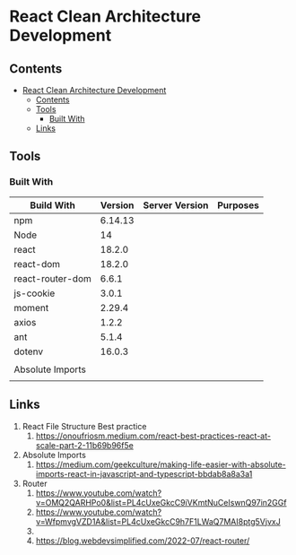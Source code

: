 
# React Clean Architecture Development

## Contents
- [React Clean Architecture Development](#react-clean-architecture-development)
  - [Contents](#contents)
  - [Tools](#tools)
    - [Built With](#built-with)
  - [Links](#links)


## Tools

### Built With


| Build With       | Version | Server Version | Purposes |
| ---------------- | ------- | -------------- | -------- |
| npm              | 6.14.13 |                |          |
| Node             | 14      |                |          |
| react            | 18.2.0  |                |          |
| react-dom        | 18.2.0  |                |          |
| react-router-dom | 6.6.1   |                |          |
| js-cookie        | 3.0.1   |                |          |
| moment           | 2.29.4  |                |          |
| axios            | 1.2.2   |                |          |
| ant              | 5.1.4   |                |          |
| dotenv           | 16.0.3  |                |          |
|                  |         |                |          |
| Absolute Imports |         |                |          |
|                  |         |                |          |




## Links

1. React File Structure Best practice
   1. https://onoufriosm.medium.com/react-best-practices-react-at-scale-part-2-11b69b96f5e
2. Absolute Imports
   1. https://medium.com/geekculture/making-life-easier-with-absolute-imports-react-in-javascript-and-typescript-bbdab8a8a3a1 
3. Router
   1. https://www.youtube.com/watch?v=OMQ2QARHPo0&list=PL4cUxeGkcC9iVKmtNuCeIswnQ97in2GGf
   2. https://www.youtube.com/watch?v=WfpmvgVZD1A&list=PL4cUxeGkcC9h7F1LWaQ7MAI8ptg5VjvxJ
   3. 
   4. https://blog.webdevsimplified.com/2022-07/react-router/
